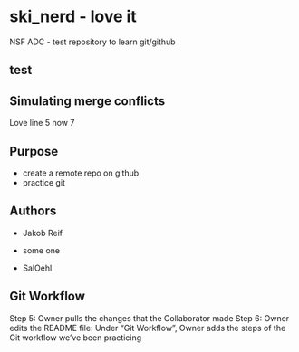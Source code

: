 # ski_nerd - love it
NSF ADC - test repository to learn git/github

## test

## Simulating merge conflicts
Love line 5 now 7

## Purpose

- create a remote repo on github
- practice git


## Authors

- Jakob Reif
- some one

- SalOehl

## Git Workflow

Step 5: Owner pulls the changes that the Collaborator made
Step 6: Owner edits the README file:
Under “Git Workflow”, Owner adds the steps of the Git workflow we’ve been practicing

